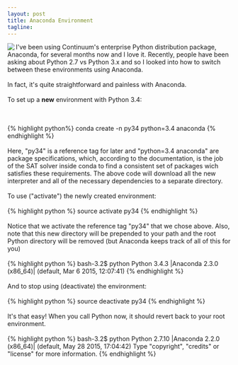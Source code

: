 ```yaml
---
layout: post
title: Anaconda Environment
tagline:
---
```

<img class="img-left" align="left" src="{{ site.url }}/images/anaconda_logo_web.png">

I've been using Continuum's enterprise Python distribution package, Anaconda, for several months now and I love it. Recently, people have been asking about Python 2.7 vs Python 3.x and so I looked into how to switch between these environments using Anaconda.
<br><br>
In fact, it's quite straightforward and painless with Anaconda.
<br><br>
To set up a <b>new</b> environment with Python 3.4:
<!--more-->
<br><br>
{% highlight python%}
conda create -n py34 python=3.4 anaconda
{% endhighlight %}
<br><br>
Here, "py34" is a reference tag for later and "python=3.4 anaconda" are package specifications, which, according to the documentation, is the job of the SAT solver inside conda to find a consistent set of packages wich satisfies these requirements. The above code will download all the new interpreter and all of the necessary dependencies to a separate directory.
<br><br>
To use ("activate") the newly created environment:
<br><br>
{% highlight python %}
source activate py34
{% endhighlight %}
<br><br>
Notice that we activate the reference tag "py34" that we chose above. Also, note that this new directory will be prepended to your path and the root Python directory will be removed (but Anaconda keeps track of all of this for you)
<br><br>
{% highlight python %}
bash-3.2$ python
Python 3.4.3 |Anaconda 2.3.0 (x86_64)| (default, Mar  6 2015, 12:07:41) 
{% endhighlight %}
<br><br>
And to stop using (deactivate) the environment:
<br><br>
{% highlight python %}
source deactivate py34
{% endhighlight %}
<br><br>
It's that easy! When you call Python now, it should revert back to your root environment.
<br><br>
{% highlight python %}
bash-3.2$ python
Python 2.7.10 |Anaconda 2.2.0 (x86_64)| (default, May 28 2015, 17:04:42) 
Type "copyright", "credits" or "license" for more information.
{% endhighlight %}
